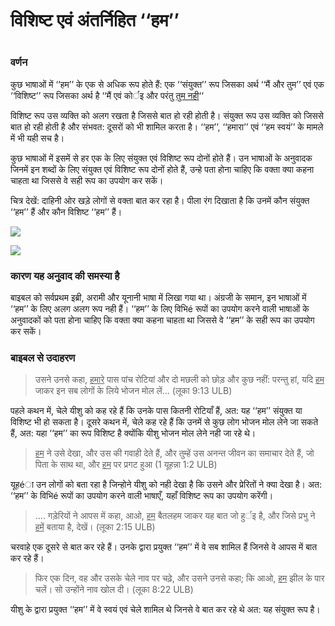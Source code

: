 # विशिष्ट एवं अंतर्निहित ‘‘हम’’

 #

### वर्णन

कुछ भाषाओं में ‘‘हम’’ के एक से अधिक रूप होते हैं: एक ‘‘संयुक्त’’ रूप जिसका अर्थ ‘‘मैं और तुम’’ एवं एक ‘‘विशिष्ट’’ रूप जिसका अर्थ है ‘‘मैं एवं कोर्इ और परंतु <u>तुम नही</u>‘‘

विशिष्ट रूप उस व्यक्ति को अलग रखता है जिससे बात हो रही होती है। संयुक्त रूप उस व्यक्ति को जिससे बात हो रही होती है और संभवत: दूसरों को भी शामिल करता है। ‘‘हम’’, ‘‘हमारा’’ एवं ‘‘हम स्वयं’’ के मामले में भी यही सच है।

कुछ भाषाओं में इसमें से हर एक के लिए संयुक्त एवं विशिष्ट रूप दोनों होते हैं। उन भाषाओं के अनुवादक जिनमें इन शब्दों के लिए संयुक्त एवं विशिष्ट रूप दोनों होते हैं, उन्हे पता होना चाहिए कि वक्ता क्या कहना चाहता था जिससे वे सही रूप का उपयोग कर सकें।

चित्र देखें: दाहिनी ओर खड़े लोगों से वक्ता बात कर रहा है। पीला रंग दिखाता है कि उनमें कौन संयुक्त ‘‘हम’’ हैं और कौन विशिष्ट ‘‘हम’’ हैं।

![](https://cdn.door43.org/ta/jpg/vocabulary/we_us_inclusive.jpg)

![](https://cdn.door43.org/ta/jpg/vocabulary/we_us_exclusive.jpg)


### कारण यह अनुवाद की समस्या है

बाइबल को सर्वप्रथम इब्री, अरामी और यूनानी भाषा में लिखा गया था। अंग्रजी के समान, इन भाषाओं में ‘‘हम’’ के लिए अलग अलग रूप नही हैं। ‘‘हम’’ के लिए विभिé रूपों का उपयोग करने वाली भाषाओं के अनुवादकों को पता होना चाहिए कि वक्ता क्या कहना चाहता था जिससे वे ‘‘हम’’ के सही रूप का उपयोग कर सकें। 

### बाइबल से उदाहरण

>उसने उनसे कहा, <u>हमारे</u> पास पांच रोटियां और दो मछली को छोड़ और कुछ नहीं: परन्तु हां, यदि <u>हम</u> जाकर इन सब लोगों के लिये भोजन मोल लें... (लूका 9:13 ULB)

पहले कथन में, चेले यीशु को कह रहे हैं कि उनके पास कितनी रोटियाँ हैं, अत: यह ‘‘हम’’ संयुक्त या विशिष्ट भी हो सकता है। दूसरे कथन में, चेले कह रहे हैं कि उनमें से कुछ लोग भोजन मोल लेने जा सकते हैं, अत: यहा ‘‘हम’’ का रूप विशिष्ट है क्योंकि यीशु भोजन मोल लेने नही जा रहे थे। 

><u>हम</u> ने उसे देखा, और उस की गवाही देते हैं, और तुम्हें उस अनन्त जीवन का समाचार देते हैं, जो पिता के साथ था, और <u>हम</u> पर प्रगट हुआ (1 यूहन्ना 1:2 ULB)

यूहéा उन लोगों को बता रहा है जिन्होने यीशु को नही देखा है कि उसने और प्रेरितों ने क्या देखा है। अत: ‘‘हम’’ के विभिé रूपों का उपयोग करने वाली भाषाएँ, यहाँ विशिष्ट रूप का उपयोग करेंगी। 

>.... गड़ेरियों ने आपस में कहा, आओ, <u>हम</u> बैतलहम जाकर यह बात जो हुर्इ है, और जिसे प्रभु ने <u>हमें</u> बताया है, देखें। (लूका 2:15 ULB)

चरवाहे एक दूसरे से बात कर रहे हैं। उनके द्वारा प्रयुक्त ‘‘हम’’ में वे सब शामिल हैं जिनसे वे आपस में बात कर रहे हैं।

>फिर एक दिन, वह और उसके चेले नाव पर चढ़े, और उसने उनसे कहा; कि आओ, <u>हम</u> झील के पार चलें। सो उन्होंने नाव खोल दी। (लूका 8:22 ULB)

यीशु के द्वारा प्रयुक्त ‘‘हम’’ में वे स्वयं एवं चेले शामिल थे जिनसे वे बात कर रहे थे अत: यह संयुक्त रूप है।
